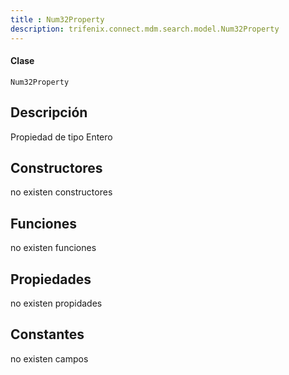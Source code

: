 ```yaml
---
title : Num32Property
description: trifenix.connect.mdm.search.model.Num32Property
---
```




<CodeBlock slots = 'heading, code' repeat = '1' languages = 'C#' />

#### Clase
```
Num32Property
```

## Descripción
Propiedad de tipo Entero
## Constructores

no existen constructores


## Funciones

no existen funciones

## Propiedades

no existen propidades

## Constantes
no existen campos

